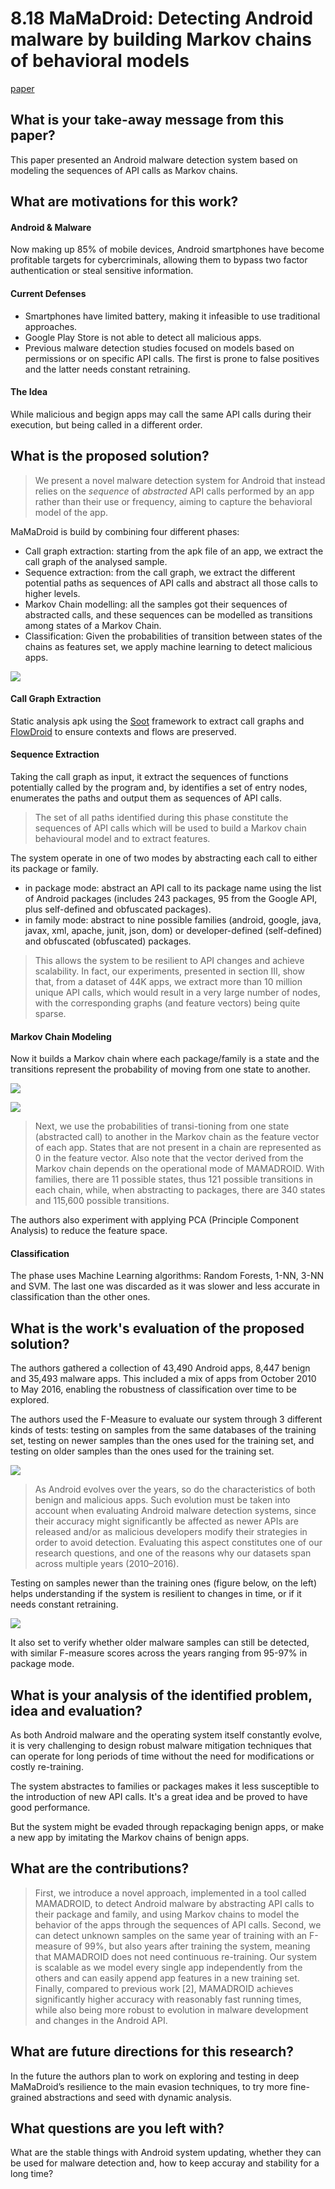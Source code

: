 # 8.18 MaMaDroid: Detecting Android malware by building Markov chains of behavioral models


[paper](http://discovery.ucl.ac.uk/1532047/1/Stringhini_mamadroid.pdf)

## What is your take-away message from this paper?
This paper presented an Android malware detection system based on modeling the sequences of API calls as Markov chains.


## What are motivations for this work?
#### Android & Malware
Now making up 85% of mobile devices, Android smartphones have become profitable targets for cybercriminals, allowing them to bypass two factor authentication or steal sensitive information.

#### Current Defenses
- Smartphones have limited battery, making it infeasible to use traditional approaches.
- Google Play Store is not able to detect all malicious apps.
- Previous malware detection studies focused on models based on permissions or on specific API calls. The first is prone to false positives and the latter needs constant retraining.

#### The Idea
While malicious and begign apps may call the same API calls during their execution, but being called in a different order.


## What is the proposed solution?
>We present a novel malware detection system for Android that instead relies on the *sequence* of *abstracted* API calls performed by an app rather than their use or frequency, aiming to capture the behavioral model of the app.

MaMaDroid is build by combining four different phases:
- Call graph extraction: starting from the apk file of an app, we extract the call graph of the analysed sample.
- Sequence extraction: from the call graph, we extract the different potential paths as sequences of API calls and abstract all those calls to higher levels.
- Markov Chain modelling: all the samples got their sequences of abstracted calls, and these sequences can be modelled as transitions among states of a Markov Chain.
- Classification: Given the probabilities of transition between states of the chains as features set, we apply machine learning to detect malicious apps.

![](../pic/8.18_overview.png)

#### Call Graph Extraction
Static analysis apk using the [Soot](https://sable.github.io/soot/) framework to extract call graphs and [FlowDroid](https://blogs.uni-paderborn.de/sse/tools/flowdroid/) to ensure contexts and flows are preserved.

#### Sequence Extraction
Taking the call graph as input, it extract the sequences of functions potentially called by the program and, by identifies a set of entry nodes, enumerates the paths and output them as sequences of API calls.

>The set of all paths identified during this phase constitute the sequences of API calls which will be used to build a Markov chain behavioural model and to extract features.

The system operate in one of two modes by abstracting each call to either its package or family.
- in package mode: abstract an API call to its package name using the list of Android packages (includes 243 packages, 95 from the Google API, plus self-defined and obfuscated packages).
- in family mode: abstract to nine possible families (android, google, java, javax, xml, apache, junit, json, dom) or developer-defined (self-defined) and obfuscated (obfuscated) packages.

>This allows the system to be resilient to API changes and achieve scalability. In fact, our experiments, presented in section III, show that, from a dataset of 44K apps, we extract more than 10 million unique API calls, which would result in a very large number of nodes, with the corresponding graphs (and feature vectors) being quite sparse.

#### Markov Chain Modeling
Now it builds a Markov chain where each package/family is a state and the transitions represent the probability of moving from one state to another.

![](../pic/8.18_sequence.png)

![](../pic/8.18_markov.png)

>Next, we use the probabilities of transi-tioning from one state (abstracted call) to another in the Markov chain as the feature vector of each app. States that are not present in a chain are represented as 0 in the feature vector. Also note that the vector derived from the Markov chain depends on the operational mode of MAMADROID. With families, there are 11 possible states, thus 121 possible transitions in each chain, while, when abstracting to packages, there are 340 states and 115,600 possible transitions.

The authors also experiment with applying PCA (Principle Component Analysis) to reduce the feature space.

#### Classification
The phase uses Machine Learning algorithms: Random Forests, 1-NN, 3-NN and SVM. The last one was discarded as it was slower and less accurate in classification than the other ones.


## What is the work's evaluation of the proposed solution?
The authors gathered a collection of 43,490 Android apps, 8,447 benign and 35,493 malware apps. This included a mix of apps from October 2010 to May 2016, enabling the robustness of classification over time to be explored.

 The authors used the F-Measure to evaluate our system through 3 different kinds of tests: testing on samples from the same databases of the training set, testing on newer samples than the ones used for the training set, and testing on older samples than the ones used for the training set.

 ![](../pic/8.18_fmeasure.png)

 >As Android evolves over the years, so do the characteristics of both benign and malicious apps. Such evolution must be taken into account when evaluating Android malware detection systems, since their accuracy might significantly be affected as newer APIs are released and/or as malicious developers modify their strategies in order to avoid detection. Evaluating this aspect constitutes one of our research questions, and one of the reasons why our datasets span across multiple years (2010–2016).

 Testing on samples newer than the training ones (figure below, on the left) helps understanding if the system is resilient to changes in time, or if it needs constant retraining.

 ![](../pic/8.18_fmeasure2.png)

 It also set to verify whether older malware samples can still be detected, with similar F-measure scores across the years ranging from 95-97% in package mode.


## What is your analysis of the identified problem, idea and evaluation?
As both Android malware and the operating system itself constantly evolve, it is very challenging to design robust malware mitigation techniques that can operate for long periods of time without the need for modifications or costly re-training.

The system abstractes to families or packages makes it less susceptible to the introduction of new API calls. It's a great idea and be proved to have good performance.

But the system might be evaded through repackaging benign apps, or make a new app by imitating the Markov chains of benign apps.


## What are the contributions?
>First, we introduce a novel approach, implemented in a tool called MAMADROID, to detect Android malware by abstracting API calls to their package and family, and using Markov chains to model the behavior of the apps through the sequences of API calls. Second, we can detect unknown samples on the same year of training with an F-measure of 99%, but also years after training the system, meaning that MAMADROID does not need continuous re-training. Our system is scalable as we model every single app independently from the others and can easily append app features in a new training set. Finally, compared to previous work [2], MAMADROID achieves significantly higher accuracy with reasonably fast running times, while also being more robust to evolution in malware development and changes in the Android API.


## What are future directions for this research?
In the future the authors plan to work on exploring and testing in deep MaMaDroid’s resilience to the main evasion techniques, to try more fine-grained abstractions and seed with dynamic analysis.


## What questions are you left with?
What are the stable things with Android system updating, whether they can be used for malware detection and, how to keep accuray and stability for a long time?
